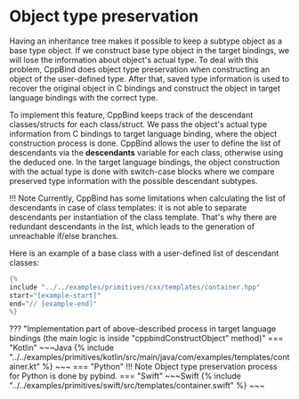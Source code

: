 # Object type preservation

Having an inheritance tree makes it possible to keep a subtype object as
a base type object. If we construct base type object in the target
bindings, we will lose the information about object's actual type. To
deal with this problem, CppBind does object type preservation when
constructing an object of the user-defined type. After that, saved type
information is used to recover the original object in C bindings and
construct the object in target language bindings with the correct type.

To implement this feature, CppBind keeps track of the descendant
classes/structs for each class/struct. We pass the object's actual type
information from C bindings to target language binding, where the object
construction process is done. CppBind allows the user to define the list
of descendants via the **descendants** variable for each class,
otherwise using the deduced one. In the target language bindings, the
object construction with the actual type is done with switch-case blocks
where we compare preserved type information with the possible descendant
subtypes.

!!! Note
    Currently, CppBind has some limitations when calculating the list of
    descendants in case of class templates: it is not able to separate descendants
    per instantiation of the class template. That's why there are redundant descendants
    in the list, which leads to the generation of unreachable if/else branches.

Here is an example of a base class with a user-defined list of
descendant classes:

~~~C++
{% 
include "../../examples/primitives/cxx/templates/container.hpp"
start="[example-start]"
end="// [example-end]"
%} 
~~~

??? "Implementation part of above-described process in target language bindings (the main logic is inside "cppbindConstructObject" method)"
    === "Kotlin"
        ~~~Java
        {% 
        include "../../examples/primitives/kotlin/src/main/java/com/examples/templates/container.kt" 
        %} 
        ~~~
    === "Python"
        !!! Note
            Object type preservation process for Python is done by pybind.
    === "Swift"
        ~~~Swift
        {% 
        include "../../examples/primitives/swift/src/templates/container.swift" 
        %} 
        ~~~
